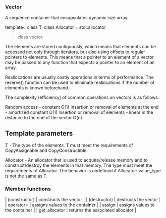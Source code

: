 ### Vector

A sequence container that encapsulates dynamic size array.

template<
    class T,
    class Allocator = std::allocator<T>
> class vector;

The elements are stored contiguously, which means that elements can be accessed not only through iterators, but also using offsets to regular pointers to elements. This means that a pointer to an element of a vector may be passed to any function that expects a pointer to an element of an array.

Reallocations are usually costly operations in terms of performance. The reserve() function can be used to eliminate reallocations if the number of elements is known beforehand.

The complexity (efficiency) of common operations on vectors is as follows:

Random access - constant O(1)
Insertion or removal of elements at the end - amortized constant O(1)
Insertion or removal of elements - linear in the distance to the end of the vector O(n)

## Template parameters
T	-	The type of the elements.
T must meet the requirements of CopyAssignable and CopyConstructible.

Allocator	-	An allocator that is used to acquire/release memory and to construct/destroy the elements in that memory. The type must meet the requirements of Allocator. The behavior is undefined if Allocator::value_type is not the same as T.

### Member functions

| (constructor) | constructs the vector            |
| (destructor)  | destructs the vector             |
| operator=     | assigns values to the container  |
| assign        | assigns values to the container  |
| get_allocator | returns the associated allocator |


